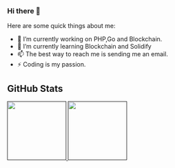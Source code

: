 ### Hi there 👋

<!--
**ygcool/ygcool** is a ✨ _special_ ✨ repository because its `README.md` (this file) appears on your GitHub profile.
-->

Here are some quick things about me:

- 🔭 I’m currently working on PHP,Go and Blockchain.
- 🌱 I’m currently learning Blockchain and Solidify
- 📫 The best way to reach me is sending me an email.
- ⚡ Coding is my passion.

<!--
- 👯 I’m looking to collaborate on ...
- 🤔 I’m looking for help with ...
- 💬 Ask me about everything.
- 📫 How to reach me: ...
- 😄 Pronouns: ...
- ⚡ Fun fact: ...
-->

## GitHub Stats

<a href="">
<img height="137px" src="https://github-readme-stats.vercel.app/api?username=ygcool&show_icons=true&hide_title=true" />
<!-- wi*quL3fcV -->
<img height="137px" src="https://github-readme-stats.vercel.app/api/top-langs/?username=ygcool&langs_count=7&layout=compact&hide_title=true" />
</a>
